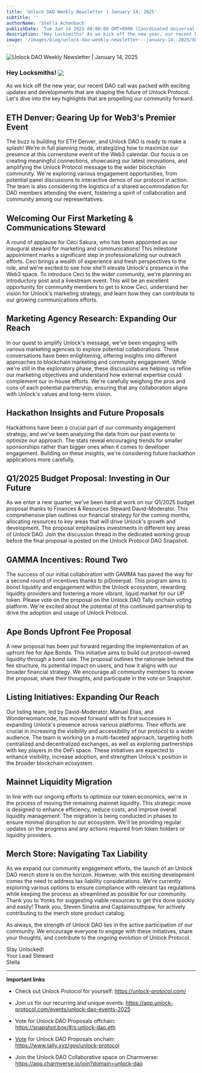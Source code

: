 ```yaml
---
title: 'Unlock DAO Weekly Newsletter | January 14, 2025'
subtitle: ''
authorName: 'Stella Achenbach'
publishDate: 'Tue Jan 14 2025 08:00:00 GMT+0000 (Coordinated Universal Time)'
description: "Hey Locksmiths! As we kick off the new year, our recent DAO call was packed with exciting updates and developments that are shaping the future of Unlock Protocol. Let's dive into the key highlights that are propelling our community forward.ETH Denver: Gearing Up for Web3's Premier EventThe buzz is building for ETH Denver, and Unlock DAO is ready to make a splash! We're in full planning mode, strategizing how to maximize our presence at this cornerstone event of the Web3 calendar. Our focus is..."
image: '/images/blog/unlock-dao-weekly-newsletter---january-14--2025/d814d418f16a5f64b37035b6bff62668.jpg'
---
```


![Unlock DAO Weekly Newsletter | January 14, 2025](https://storage.googleapis.com/papyrus_images/d814d418f16a5f64b37035b6bff62668.jpg)

<div class="relative header-and-anchor"><h3 id="h-hey-locksmiths">Hey Locksmiths! <span data-name="unlock" class="emoji" data-type="emoji"><img src="/images/blog/unlock-dao-weekly-newsletter---january-14--2025/1f513.png" draggable="false" loading="lazy" align="absmiddle"></span></h3></div><p>As we kick off the new year, our recent DAO call was packed with exciting updates and developments that are shaping the future of Unlock Protocol. Let's dive into the key highlights that are propelling our community forward.</p><div class="relative header-and-anchor"><h2 id="h-eth-denver-gearing-up-for-web3s-premier-event">ETH Denver: Gearing Up for Web3's Premier Event</h2></div><p>The buzz is building for ETH Denver, and Unlock DAO is ready to make a splash! We're in full planning mode, strategizing how to maximize our presence at this cornerstone event of the Web3 calendar. Our focus is on creating meaningful connections, showcasing our latest innovations, and amplifying the Unlock Protocol message to the wider blockchain community. We're exploring various engagement opportunities, from potential panel discussions to interactive demos of our protocol in action. The team is also considering the logistics of a shared accommodation for DAO members attending the event, fostering a spirit of collaboration and community among our representatives.</p><div class="relative header-and-anchor"><h2 id="h-welcoming-our-first-marketing-and-communications-steward">Welcoming Our First Marketing &amp; Communications Steward</h2></div><p>A round of applause for Ceci Sakura, who has been appointed as our inaugural steward for marketing and communications! This milestone appointment marks a significant step in professionalizing our outreach efforts. Ceci brings a wealth of experience and fresh perspectives to the role, and we're excited to see how she'll elevate Unlock's presence in the Web3 space. To introduce Ceci to the wider community, we're planning an introductory post and a livestream event. This will be an excellent opportunity for community members to get to know Ceci, understand her vision for Unlock's marketing strategy, and learn how they can contribute to our growing communications efforts.</p><div class="relative header-and-anchor"><h2 id="h-marketing-agency-research-expanding-our-reach">Marketing Agency Research: Expanding Our Reach</h2></div><p>In our quest to amplify Unlock's message, we've been engaging with various marketing agencies to explore potential collaborations. These conversations have been enlightening, offering insights into different approaches to blockchain marketing and community engagement. While we're still in the exploratory phase, these discussions are helping us refine our marketing objectives and understand how external expertise could complement our in-house efforts. We're carefully weighing the pros and cons of each potential partnership, ensuring that any collaboration aligns with Unlock's values and long-term vision.</p><div class="relative header-and-anchor"><h2 id="h-hackathon-insights-and-future-proposals">Hackathon Insights and Future Proposals</h2></div><p>Hackathons have been a crucial part of our community engagement strategy, and we've been analyzing the data from our past events to optimize our approach. The stats reveal encouraging trends for smaller sponsorships rather than bigger ones when it comes to developer engagement. Building on these insights, we're considering future hackathon applications more carefully.</p><div class="relative header-and-anchor"><h2 id="h-q12025-budget-proposal-investing-in-our-future">Q1/2025 Budget Proposal: Investing in Our Future</h2></div><p>As we enter a new quarter, we've been hard at work on our Q1/2025 budget proposal thanks to Finances &amp; Resources Steward David-Moderator. This comprehensive plan outlines our financial strategy for the coming months, allocating resources to key areas that will drive Unlock's growth and development. The proposal emphasizes investments in different key areas of Unlock DAO. Join the discussion thread in the dedicated working group before the final proposal is posted on the Unlock Protocol DAO Snapshot.</p><div class="relative header-and-anchor"><h2 id="h-gamma-incentives-round-two">GAMMA Incentives: Round Two</h2></div><p>The success of our initial collaboration with GAMMA has paved the way for a second round of incentives thanks to pi0neerpat. This program aims to boost liquidity and engagement within the Unlock ecosystem, rewarding liquidity providers and fostering a more vibrant, liquid market for our UP token. Please vote on the proposal on the Unlock DAO Tally onchain voting platform. We're excited about the potential of this continued partnership to drive the adoption and usage of Unlock Protocol.</p><div class="relative header-and-anchor"><h2 id="h-ape-bonds-upfront-fee-proposal">Ape Bonds Upfront Fee Proposal</h2></div><p>A new proposal has been put forward regarding the implementation of an upfront fee for Ape Bonds. This initiative aims to build out protocol-owned liquidity through a bond sale. The proposal outlines the rationale behind the fee structure, its potential impact on users, and how it aligns with our broader financial strategy. We encourage all community members to review the proposal, share their thoughts, and participate in the vote on Snapshot.</p><div class="relative header-and-anchor"><h2 id="h-listing-initiatives-expanding-our-reach">Listing Initiatives: Expanding Our Reach</h2></div><p>Our listing team, led by David-Moderator, Manuel Elias, and Wonderwomancode, has moved forward with its first successes in expanding Unlock's presence across various platforms. Their efforts are crucial in increasing the visibility and accessibility of our protocol to a wider audience. The team is working on a multi-faceted approach, targeting both centralized and decentralized exchanges, as well as exploring partnerships with key players in the DeFi space. These initiatives are expected to enhance visibility, increase adoption, and strengthen Unlock's position in the broader blockchain ecosystem.</p><div class="relative header-and-anchor"><h2 id="h-mainnet-liquidity-migration">Mainnet Liquidity Migration</h2></div><p>In line with our ongoing efforts to optimize our token economics, we're in the process of moving the remaining mainnet liquidity. This strategic move is designed to enhance efficiency, reduce costs, and improve overall liquidity management. The migration is being conducted in phases to ensure minimal disruption to our ecosystem. We'll be providing regular updates on the progress and any actions required from token holders or liquidity providers.</p><div class="relative header-and-anchor"><h2 id="h-merch-store-navigating-tax-liability">Merch Store: Navigating Tax Liability</h2></div><p>As we expand our community engagement efforts, the launch of an Unlock DAO merch store is on the horizon. However, with this exciting development comes the need to address tax liability considerations. We're currently exploring various options to ensure compliance with relevant tax regulations while keeping the process as streamlined as possible for our community. Thank you to Yonks for suggesting viable resources to get this done quickly and easily! Thank you, Steven Sinatra and Captainsouthpaw, for actively contributing to the merch store product catalog.</p><p>As always, the strength of Unlock DAO lies in the active participation of our community. We encourage everyone to engage with these initiatives, share your thoughts, and contribute to the ongoing evolution of Unlock Protocol.</p><p>Stay Unlocked!<br>Your Lead Steward<br>Stella</p><hr><p><strong>Important links</strong></p><ul><li><p>Check out Unlock Protocol for yourself: <a target="_blank" rel="noopener noreferrer nofollow ugc" class="dont-break-out" href="https://unlock-protocol.com/">https://unlock-protocol.com/</a></p></li><li><p>Join us for our recurring and unique events: <a target="_blank" rel="noopener noreferrer nofollow ugc" class="dont-break-out" href="https://app.unlock-protocol.com/events/unlock-dao-events-2025">https://app.unlock-protocol.com/events/unlock-dao-events-2025</a></p></li><li><p>Vote for Unlock DAO Proposals offchain: <a target="_blank" rel="noopener noreferrer nofollow ugc" class="dont-break-out" href="https://snapshot.box/#/s:unlock-dao.eth￼Vote">https://snapshot.box/#/s:unlock-dao.eth</a></p></li><li><p><a target="_blank" rel="noopener noreferrer nofollow ugc" class="dont-break-out" href="https://snapshot.box/#/s:unlock-dao.eth￼Vote">Vote</a> for Unlock DAO Proposals onchain: <a target="_blank" rel="noopener noreferrer nofollow ugc" class="dont-break-out" href="https://www.tally.xyz/gov/unlock-protocol">https://www.tally.xyz/gov/unlock-protocol</a></p></li><li><p>Join the Unlock DAO Collaborative space on Charmverse: <a target="_blank" rel="noopener noreferrer nofollow ugc" class="dont-break-out" href="https://app.charmverse.io/join?domain=unlock-dao">https://app.charmverse.io/join?domain=unlock-dao</a></p></li></ul><p></p>
